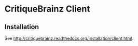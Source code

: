 # CritiqueBrainz Client

## Installation
See http://critiquebrainz.readthedocs.org/installation/client.html.